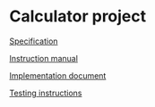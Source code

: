 # Calculator project
[Specification](https://github.com/070470/PracticeRepo/files/8257508/specification.md)

[Instruction manual](documentation/instructionmanual.md)

[Implementation document](documentation/implementationdocument.md)

[Testing instructions](https://github.com/070470/PracticeRepo/files/8257511/testingdocument.md)
